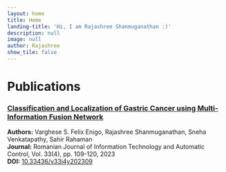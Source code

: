 ```yaml
---
layout: home
title: Home
landing-title: 'Hi, I am Rajashree Shanmuganathan :)'
description: null
image: null
author: Rajashree
show_tile: false
---
```


<h1>Publications</h1>

<h3>
  <a href="https://doi.org/10.33436/v33i4y202309" target="_blank" rel="noopener noreferrer">
    Classification and Localization of Gastric Cancer using Multi-Information Fusion Network
  </a>
</h3>
<p>
  <strong>Authors:</strong> Varghese S. Felix Enigo, Rajashree Shanmuganathan, Sneha Venkatapathy, Sahir Rahaman  
  <br>
  <strong>Journal:</strong> Romanian Journal of Information Technology and Automatic Control, Vol. 33(4), pp. 109-120, 2023  
  <br>
  <strong>DOI:</strong> 
  <a href="https://doi.org/10.33436/v33i4y202309" target="_blank" rel="noopener noreferrer">
    10.33436/v33i4y202309
  </a>
</p>
